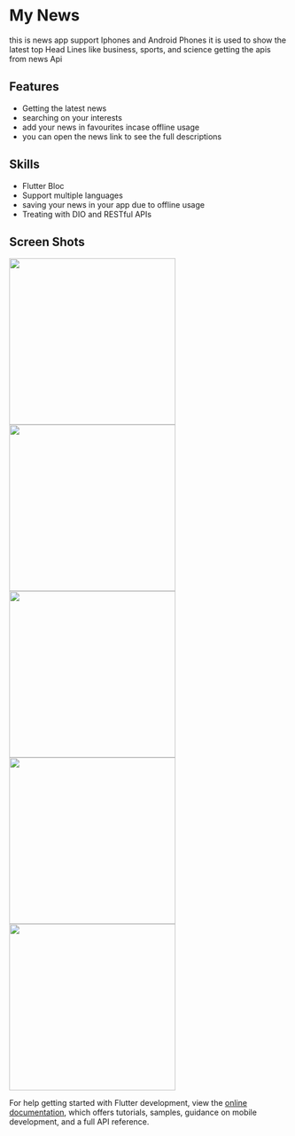 # My News

this is news app support Iphones and Android Phones 
it is used to show the latest top Head Lines like business, sports, and science
getting the apis from news Api

## Features
- Getting the latest news
- searching on your interests
- add your news in favourites incase offline usage
- you can open the news link to see the full descriptions

## Skills
- Flutter Bloc
- Support multiple languages
- saving your news in your app due to offline usage
- Treating with DIO and RESTful APIs

## Screen Shots
<img src="screenshots/Screenshot_2023-06-11-22-36-59-07_422d98d6f3a03f6d19971fba0230a338.jpg" width="300">
<img src="screenshots/Screenshot_2023-06-11-22-37-14-51_422d98d6f3a03f6d19971fba0230a338.jpg" width="300">
<img src="screenshots/Screenshot_2023-06-11-22-37-21-42_422d98d6f3a03f6d19971fba0230a338.jpg" width="300">
<img src="screenshots/Screenshot_2023-06-11-22-37-56-08_422d98d6f3a03f6d19971fba0230a338.jpg" width="300">
<img src="screenshots/Screenshot_2023-06-11-22-38-07-49_422d98d6f3a03f6d19971fba0230a338.jpg" width="300">

For help getting started with Flutter development, view the
[online documentation](https://docs.flutter.dev/), which offers tutorials,
samples, guidance on mobile development, and a full API reference.
